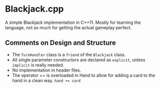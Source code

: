 # Blackjack.cpp

A simple Blackjack implementation in C++11. Mostly for learning the language, not so much for getting the actual gameplay perfect.

## Comments on Design and Structure

- The `TurnHandler` class is a `friend` of the `Blackjack` class.
- All single parameter constructors are declared as `explicit`, unless `implicit` is really needed.
- No implementation in header files.
- The operator += is overloaded in Hand to allow for adding a card to the hand in a clean way. `hand += card`